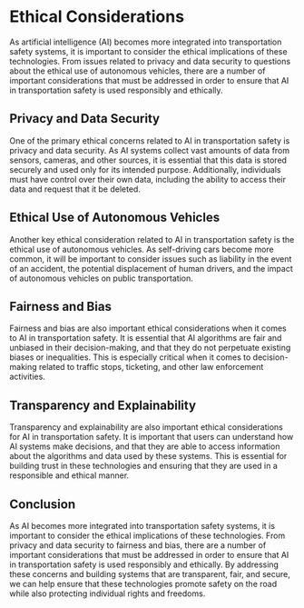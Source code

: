 Ethical Considerations
==================================================================================================

As artificial intelligence (AI) becomes more integrated into transportation safety systems, it is important to consider the ethical implications of these technologies. From issues related to privacy and data security to questions about the ethical use of autonomous vehicles, there are a number of important considerations that must be addressed in order to ensure that AI in transportation safety is used responsibly and ethically.

Privacy and Data Security
-------------------------

One of the primary ethical concerns related to AI in transportation safety is privacy and data security. As AI systems collect vast amounts of data from sensors, cameras, and other sources, it is essential that this data is stored securely and used only for its intended purpose. Additionally, individuals must have control over their own data, including the ability to access their data and request that it be deleted.

Ethical Use of Autonomous Vehicles
----------------------------------

Another key ethical consideration related to AI in transportation safety is the ethical use of autonomous vehicles. As self-driving cars become more common, it will be important to consider issues such as liability in the event of an accident, the potential displacement of human drivers, and the impact of autonomous vehicles on public transportation.

Fairness and Bias
-----------------

Fairness and bias are also important ethical considerations when it comes to AI in transportation safety. It is essential that AI algorithms are fair and unbiased in their decision-making, and that they do not perpetuate existing biases or inequalities. This is especially critical when it comes to decision-making related to traffic stops, ticketing, and other law enforcement activities.

Transparency and Explainability
-------------------------------

Transparency and explainability are also important ethical considerations for AI in transportation safety. It is important that users can understand how AI systems make decisions, and that they are able to access information about the algorithms and data used by these systems. This is essential for building trust in these technologies and ensuring that they are used in a responsible and ethical manner.

Conclusion
----------

As AI becomes more integrated into transportation safety systems, it is important to consider the ethical implications of these technologies. From privacy and data security to fairness and bias, there are a number of important considerations that must be addressed in order to ensure that AI in transportation safety is used responsibly and ethically. By addressing these concerns and building systems that are transparent, fair, and secure, we can help ensure that these technologies promote safety on the road while also protecting individual rights and freedoms.
